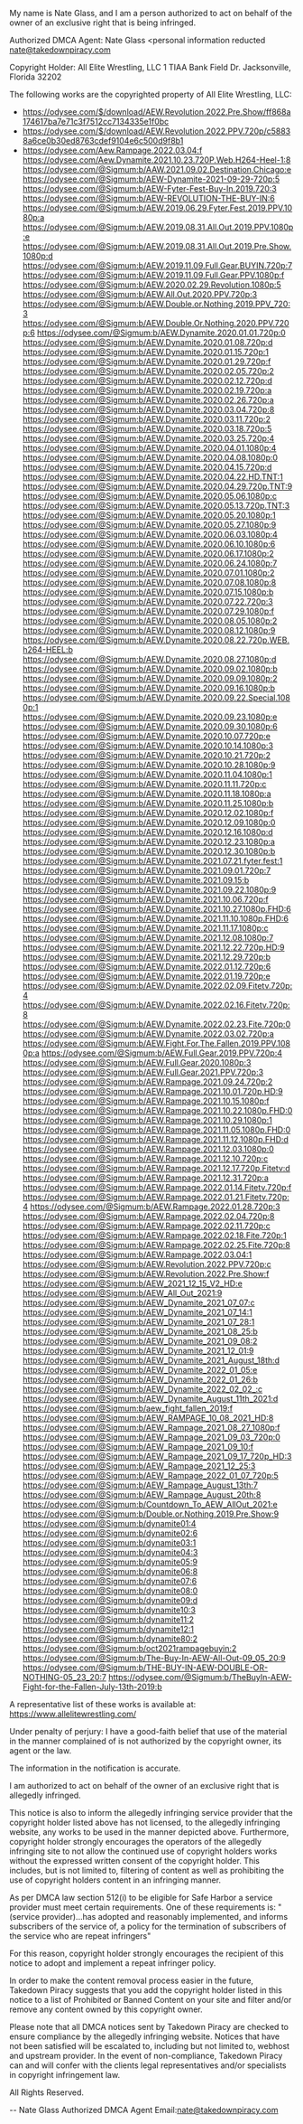 My name is Nate Glass, and I am a person authorized to act on behalf of
the owner of an exclusive right that is being infringed.

Authorized DMCA Agent:
Nate Glass
<personal information reducted
nate@takedownpiracy.com

Copyright Holder:
All Elite Wrestling, LLC
1 TIAA Bank Field Dr.
Jacksonville, Florida
32202

The following works are the copyrighted property of All Elite Wrestling,
LLC:
- https://odysee.com/$/download/AEW.Revolution.2022.Pre.Show/ff868a174617ba7e71c3f7512cc7134335e1f0bc
- https://odysee.com/$/download/AEW.Revolution.2022.PPV.720p/c58838a6ce0b30ed8763cdef9104e6c500d9f8b1
- https://odysee.com/Aew.Rampage.2022.03.04:f
https://odysee.com/Aew.Dynamite.2021.10.23.720P.Web.H264-Heel-1:8
https://odysee.com/@Sigmum:b/AAW.2021.09.02.Destination.Chicago:e
https://odysee.com/@Sigmum:b/AEW-Dynamite-2021-09-29-720p:5
https://odysee.com/@Sigmum:b/AEW-Fyter-Fest-Buy-In.2019.720:3
https://odysee.com/@Sigmum:b/AEW-REVOLUTION-THE-BUY-IN:6
https://odysee.com/@Sigmum:b/AEW.2019.06.29.Fyter.Fest.2019.PPV.1080p:a
https://odysee.com/@Sigmum:b/AEW.2019.08.31.All.Out.2019.PPV.1080p:e
https://odysee.com/@Sigmum:b/AEW.2019.08.31.All.Out.2019.Pre.Show.1080p:d
https://odysee.com/@Sigmum:b/AEW.2019.11.09.Full.Gear.BUYIN.720p:7
https://odysee.com/@Sigmum:b/AEW.2019.11.09.Full.Gear.PPV.1080p:f
https://odysee.com/@Sigmum:b/AEW.2020.02.29.Revolution.1080p:5
https://odysee.com/@Sigmum:b/AEW.All.Out.2020.PPV.720p:3
https://odysee.com/@Sigmum:b/AEW.Double.or.Nothing.2019.PPV_720:3
https://odysee.com/@Sigmum:b/AEW.Double.Or.Nothing.2020.PPV.720p:6
https://odysee.com/@Sigmum:b/AEW.Dynamite.2020.01.01.720p:0
https://odysee.com/@Sigmum:b/AEW.Dynamite.2020.01.08.720p:d
https://odysee.com/@Sigmum:b/AEW.Dynamite.2020.01.15.720p:1
https://odysee.com/@Sigmum:b/AEW.Dynamite.2020.01.29.720p:f
https://odysee.com/@Sigmum:b/AEW.Dynamite.2020.02.05.720p:2
https://odysee.com/@Sigmum:b/AEW.Dynamite.2020.02.12.720p:d
https://odysee.com/@Sigmum:b/AEW.Dynamite.2020.02.19.720p:a
https://odysee.com/@Sigmum:b/AEW.Dynamite.2020.02.26.720p:a
https://odysee.com/@Sigmum:b/AEW.Dynamite.2020.03.04.720p:8
https://odysee.com/@Sigmum:b/AEW.Dynamite.2020.03.11.720p:2
https://odysee.com/@Sigmum:b/AEW.Dynamite.2020.03.18.720p:5
https://odysee.com/@Sigmum:b/AEW.Dynamite.2020.03.25.720p:4
https://odysee.com/@Sigmum:b/AEW.Dynamite.2020.04.01.1080p:4
https://odysee.com/@Sigmum:b/AEW.Dynamite.2020.04.08.1080p:0
https://odysee.com/@Sigmum:b/AEW.Dynamite.2020.04.15.720p:d
https://odysee.com/@Sigmum:b/AEW.Dynamite.2020.04.22.HD.TNT:1
https://odysee.com/@Sigmum:b/AEW.Dynamite.2020.04.29.720p.TNT:9
https://odysee.com/@Sigmum:b/AEW.Dynamite.2020.05.06.1080p:c
https://odysee.com/@Sigmum:b/AEW.Dynamite.2020.05.13.720p.TNT:3
https://odysee.com/@Sigmum:b/AEW.Dynamite.2020.05.20.1080p:1
https://odysee.com/@Sigmum:b/AEW.Dynamite.2020.05.27.1080p:9
https://odysee.com/@Sigmum:b/AEW.Dynamite.2020.06.03.1080p:4
https://odysee.com/@Sigmum:b/AEW.Dynamite.2020.06.10.1080p:6
https://odysee.com/@Sigmum:b/AEW.Dynamite.2020.06.17.1080p:2
https://odysee.com/@Sigmum:b/AEW.Dynamite.2020.06.24.1080p:7
https://odysee.com/@Sigmum:b/AEW.Dynamite.2020.07.01.1080p:2
https://odysee.com/@Sigmum:b/AEW.Dynamite.2020.07.08.1080p:8
https://odysee.com/@Sigmum:b/AEW.Dynamite.2020.07.15.1080p:b
https://odysee.com/@Sigmum:b/AEW.Dynamite.2020.07.22.720p:3
https://odysee.com/@Sigmum:b/AEW.Dynamite.2020.07.29.1080p:f
https://odysee.com/@Sigmum:b/AEW.Dynamite.2020.08.05.1080p:2
https://odysee.com/@Sigmum:b/AEW.Dynamite.2020.08.12.1080p:9
https://odysee.com/@Sigmum:b/AEW.Dynamite.2020.08.22.720p.WEB.h264-HEEL:b
https://odysee.com/@Sigmum:b/AEW.Dynamite.2020.08.27.1080p:d
https://odysee.com/@Sigmum:b/AEW.Dynamite.2020.09.02.1080p:b
https://odysee.com/@Sigmum:b/AEW.Dynamite.2020.09.09.1080p:2
https://odysee.com/@Sigmum:b/AEW.Dynamite.2020.09.16.1080p:b
https://odysee.com/@Sigmum:b/AEW.Dynamite.2020.09.22.Special.1080p:1
https://odysee.com/@Sigmum:b/AEW.Dynamite.2020.09.23.1080p:e
https://odysee.com/@Sigmum:b/AEW.Dynamite.2020.09.30.1080p:6
https://odysee.com/@Sigmum:b/AEW.Dynamite.2020.10.07.720p:e
https://odysee.com/@Sigmum:b/AEW.Dynamite.2020.10.14.1080p:3
https://odysee.com/@Sigmum:b/AEW.Dynamite.2020.10.21.720p:2
https://odysee.com/@Sigmum:b/AEW.Dynamite.2020.10.28.1080p:9
https://odysee.com/@Sigmum:b/AEW.Dynamite.2020.11.04.1080p:1
https://odysee.com/@Sigmum:b/AEW.Dynamite.2020.11.11.720p:c
https://odysee.com/@Sigmum:b/AEW.Dynamite.2020.11.18.1080p:a
https://odysee.com/@Sigmum:b/AEW.Dynamite.2020.11.25.1080p:b
https://odysee.com/@Sigmum:b/AEW.Dynamite.2020.12.02.1080p:f
https://odysee.com/@Sigmum:b/AEW.Dynamite.2020.12.09.1080p:0
https://odysee.com/@Sigmum:b/AEW.Dynamite.2020.12.16.1080p:d
https://odysee.com/@Sigmum:b/AEW.Dynamite.2020.12.23.1080p:a
https://odysee.com/@Sigmum:b/AEW.Dynamite.2020.12.30.1080p:b
https://odysee.com/@Sigmum:b/AEW.Dynamite.2021.07.21.fyter.fest:1
https://odysee.com/@Sigmum:b/AEW.Dynamite.2021.09.01.720p:7
https://odysee.com/@Sigmum:b/AEW.Dynamite.2021.09.15:b
https://odysee.com/@Sigmum:b/AEW.Dynamite.2021.09.22.1080p:9
https://odysee.com/@Sigmum:b/AEW.Dynamite.2021.10.06.720p:f
https://odysee.com/@Sigmum:b/AEW.Dynamite.2021.10.27.1080p.FHD:6
https://odysee.com/@Sigmum:b/AEW.Dynamite.2021.11.10.1080p.FHD:6
https://odysee.com/@Sigmum:b/AEW.Dynamite.2021.11.17.1080p:c
https://odysee.com/@Sigmum:b/AEW.Dynamite.2021.12.08.1080p:7
https://odysee.com/@Sigmum:b/AEW.Dynamite.2021.12.22.720p.HD:9
https://odysee.com/@Sigmum:b/AEW.Dynamite.2021.12.29.720p:b
https://odysee.com/@Sigmum:b/AEW.Dynamite.2022.01.12.720p:6
https://odysee.com/@Sigmum:b/AEW.Dynamite.2022.01.19.720p:e
https://odysee.com/@Sigmum:b/AEW.Dynamite.2022.02.09.Fitetv.720p:4
https://odysee.com/@Sigmum:b/AEW.Dynamite.2022.02.16.Fitetv.720p:8
https://odysee.com/@Sigmum:b/AEW.Dynamite.2022.02.23.Fite.720p:0
https://odysee.com/@Sigmum:b/AEW.Dynamite.2022.03.02.720p:a
https://odysee.com/@Sigmum:b/AEW.Fight.For.The.Fallen.2019.PPV.1080p:a
https://odysee.com/@Sigmum:b/AEW.Full.Gear.2019.PPV.720p:4
https://odysee.com/@Sigmum:b/AEW.Full.Gear.2020.1080p:3
https://odysee.com/@Sigmum:b/AEW.Full.Gear.2021.PPV.720p:3
https://odysee.com/@Sigmum:b/AEW.Rampage.2021.09.24.720p:2
https://odysee.com/@Sigmum:b/AEW.Rampage.2021.10.01.720p.HD:9
https://odysee.com/@Sigmum:b/AEW.Rampage.2021.10.15.1080p:f
https://odysee.com/@Sigmum:b/AEW.Rampage.2021.10.22.1080p.FHD:0
https://odysee.com/@Sigmum:b/AEW.Rampage.2021.10.29.1080p:1
https://odysee.com/@Sigmum:b/AEW.Rampage.2021.11.05.1080p.FHD:0
https://odysee.com/@Sigmum:b/AEW.Rampage.2021.11.12.1080p.FHD:d
https://odysee.com/@Sigmum:b/AEW.Rampage.2021.12.03.1080p:0
https://odysee.com/@Sigmum:b/AEW.Rampage.2021.12.10.720p:c
https://odysee.com/@Sigmum:b/AEW.Rampage.2021.12.17.720p.Fitetv:d
https://odysee.com/@Sigmum:b/AEW.Rampage.2021.12.31.720p:a
https://odysee.com/@Sigmum:b/AEW.Rampage.2022.01.14.Fitetv.720p:f
https://odysee.com/@Sigmum:b/AEW.Rampage.2022.01.21.Fitetv.720p:4
https://odysee.com/@Sigmum:b/AEW.Rampage.2022.01.28.720p:3
https://odysee.com/@Sigmum:b/AEW.Rampage.2022.02.04.720p:8
https://odysee.com/@Sigmum:b/AEW.Rampage.2022.02.11.720p:c
https://odysee.com/@Sigmum:b/AEW.Rampage.2022.02.18.Fite.720p:1
https://odysee.com/@Sigmum:b/AEW.Rampage.2022.02.25.Fite.720p:8
https://odysee.com/@Sigmum:b/AEW.Rampage.2022.03.04:1
https://odysee.com/@Sigmum:b/AEW.Revolution.2022.PPV.720p:c
https://odysee.com/@Sigmum:b/AEW.Revolution.2022.Pre.Show:f
https://odysee.com/@Sigmum:b/AEW_2021_12_15_V2_HD:e
https://odysee.com/@Sigmum:b/AEW_All_Out_2021:9
https://odysee.com/@Sigmum:b/AEW_Dynamite_2021_07_07:c
https://odysee.com/@Sigmum:b/AEW_Dynamite_2021_07_14:1
https://odysee.com/@Sigmum:b/AEW_Dynamite_2021_07_28:1
https://odysee.com/@Sigmum:b/AEW_Dynamite_2021_08_25:b
https://odysee.com/@Sigmum:b/AEW_Dynamite_2021_09_08:2
https://odysee.com/@Sigmum:b/AEW_Dynamite_2021_12_01:9
https://odysee.com/@Sigmum:b/AEW_Dynamite_2021_August_18th:d
https://odysee.com/@Sigmum:b/AEW_Dynamite_2022_01_05:e
https://odysee.com/@Sigmum:b/AEW_Dynamite_2022_01_26:b
https://odysee.com/@Sigmum:b/AEW_Dynamite_2022_02_02_:c
https://odysee.com/@Sigmum:b/AEW_Dynamite_August_11th_2021:d
https://odysee.com/@Sigmum:b/aew_fight_fallen_2019:f
https://odysee.com/@Sigmum:b/AEW_RAMPAGE_10_08_2021_HD:8
https://odysee.com/@Sigmum:b/AEW_Rampage_2021_08_27_1080p:f
https://odysee.com/@Sigmum:b/AEW_Rampage_2021_09_03_720p:0
https://odysee.com/@Sigmum:b/AEW_Rampage_2021_09_10:f
https://odysee.com/@Sigmum:b/AEW_Rampage_2021_09_17_720p_HD:3
https://odysee.com/@Sigmum:b/AEW_Rampage_2021_12_25:3
https://odysee.com/@Sigmum:b/AEW_Rampage_2022_01_07_720p:5
https://odysee.com/@Sigmum:b/AEW_Rampage_August_13th:7
https://odysee.com/@Sigmum:b/AEW_Rampage_August_20th:8
https://odysee.com/@Sigmum:b/Countdown_To_AEW_AllOut_2021:e
https://odysee.com/@Sigmum:b/Double.or.Nothing.2019.Pre.Show:9
https://odysee.com/@Sigmum:b/dynamite01:4
https://odysee.com/@Sigmum:b/dynamite02:6
https://odysee.com/@Sigmum:b/dynamite03:1
https://odysee.com/@Sigmum:b/dynamite04:3
https://odysee.com/@Sigmum:b/dynamite05:9
https://odysee.com/@Sigmum:b/dynamite06:8
https://odysee.com/@Sigmum:b/dynamite07:6
https://odysee.com/@Sigmum:b/dynamite08:0
https://odysee.com/@Sigmum:b/dynamite09:d
https://odysee.com/@Sigmum:b/dynamite10:3
https://odysee.com/@Sigmum:b/dynamite11:2
https://odysee.com/@Sigmum:b/dynamite12:1
https://odysee.com/@Sigmum:b/dynamite80:2
https://odysee.com/@Sigmum:b/oct2021rampagebuyin:2
https://odysee.com/@Sigmum:b/The-Buy-In-AEW-All-Out-09_05_20:9
https://odysee.com/@Sigmum:b/THE-BUY-IN-AEW-DOUBLE-OR-NOTHING-05_23_20:7
https://odysee.com/@Sigmum:b/TheBuyIn-AEW-Fight-for-the-Fallen-July-13th-2019:b

A representative list of these works is available at:
https://www.allelitewrestling.com/

Under penalty of perjury:
I have a good-faith belief that use of the material in the manner
complained of is not authorized by the copyright owner, its agent or the
law.

The information in the notification is accurate.

I am authorized to act
on behalf of the owner of an exclusive right that is allegedly infringed.

This notice is also to inform the allegedly infringing service provider
that the copyright holder listed above has not licensed, to the
allegedly infringing website, any works to be used in the manner
depicted above. Furthermore, copyright holder strongly encourages
the operators of the allegedly infringing site to not allow the
continued use of copyright holders works without the expressed
written consent of the copyright holder. This includes, but is not
limited to, filtering of content as well as prohibiting the use of
copyright holders content in an infringing manner.

As per DMCA law section 512(i) to be eligible for Safe Harbor a
service provider must meet certain requirements. One of these
requirements is:
"(service provider)...has adopted and
reasonably implemented,
and informs subscribers of the
service of, a policy for the
termination of subscribers of the
service who are repeat infringers"

For this reason, copyright holder strongly encourages the recipient
of this notice to adopt and implement a repeat infringer policy.

In order to make the content removal process easier in the future,
Takedown Piracy suggests that you add the copyright holder listed
in this notice to a list of Prohibited or Banned Content on your site
and filter and/or remove any content owned by this copyright owner.

Please note that all DMCA notices sent by Takedown Piracy are checked
to ensure compliance by the allegedly infringing website.
Notices that have not been satisfied will be escalated to,
including but not limited to, webhost and upstream provider.
In the event of non-compliance, Takedown Piracy can and will
confer with the clients legal representatives and/or specialists in
copyright infringement law.

All Rights Reserved.

-- 
Nate Glass
Authorized DMCA Agent
Email:nate@takedownpiracy.com 
